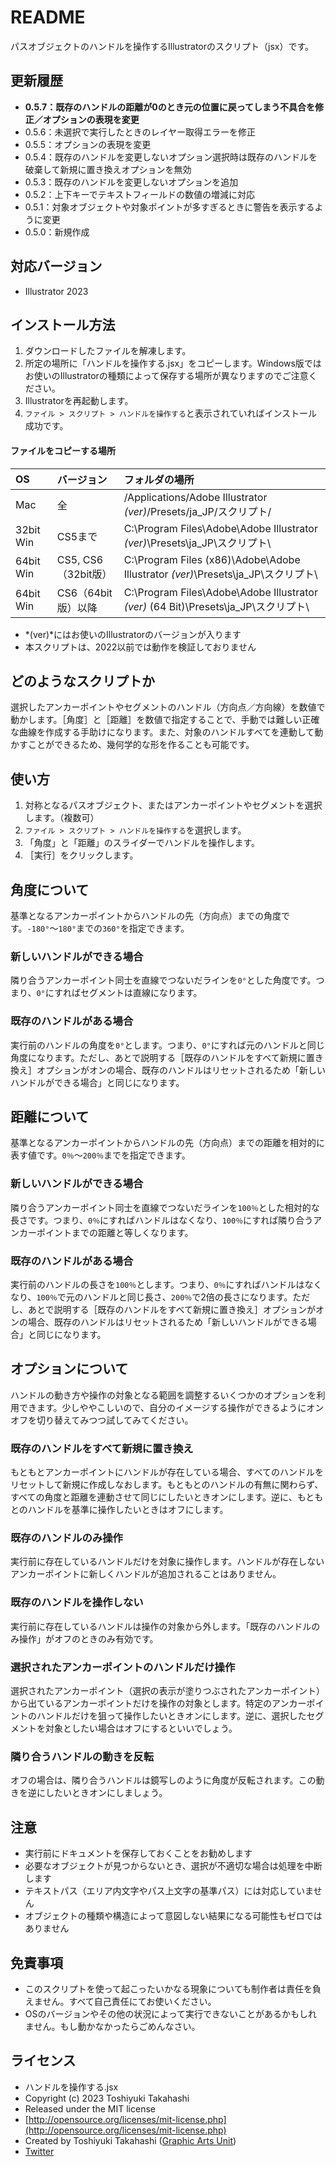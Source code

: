 # README

パスオブジェクトのハンドルを操作するIllustratorのスクリプト（jsx）です。

## 更新履歴

- **0.5.7：既存のハンドルの距離が0のとき元の位置に戻ってしまう不具合を修正／オプションの表現を変更**
- 0.5.6：未選択で実行したときのレイヤー取得エラーを修正
- 0.5.5：オプションの表現を変更
- 0.5.4：既存のハンドルを変更しないオプション選択時は既存のハンドルを破棄して新規に置き換えオプションを無効
- 0.5.3：既存のハンドルを変更しないオプションを追加
- 0.5.2：上下キーでテキストフィールドの数値の増減に対応
- 0.5.1：対象オブジェクトや対象ポイントが多すぎるときに警告を表示するように変更
- 0.5.0：新規作成

## 対応バージョン

* Illustrator 2023

## インストール方法

1. ダウンロードしたファイルを解凍します。
2. 所定の場所に「ハンドルを操作する.jsx」をコピーします。Windows版ではお使いのIllustratorの種類によって保存する場所が異なりますのでご注意ください。
3. Illustratorを再起動します。
4. `ファイル > スクリプト > ハンドルを操作する`と表示されていればインストール成功です。

#### ファイルをコピーする場所

| OS | バージョン | フォルダの場所 |
|:-----|:-----|:-----|
| Mac | 全 | /Applications/Adobe Illustrator *(ver)*/Presets/ja_JP/スクリプト/ |
| 32bit Win | CS5まで | C:\Program Files\Adobe\Adobe Illustrator *(ver)*\Presets\ja_JP\スクリプト\ |
| 64bit Win | CS5, CS6（32bit版） | C:\Program Files (x86)\Adobe\Adobe Illustrator *(ver)*\Presets\ja_JP\スクリプト\ |
| 64bit Win | CS6（64bit版）以降 | C:\Program Files\Adobe\Adobe Illustrator *(ver)* (64 Bit)\Presets\ja_JP\スクリプト\ |

- *(ver)*にはお使いのIllustratorのバージョンが入ります
- 本スクリプトは、2022以前では動作を検証しておりません

## どのようなスクリプトか

選択したアンカーポイントやセグメントのハンドル（方向点／方向線）を数値で動かします。［角度］と［距離］を数値で指定することで、手動では難しい正確な曲線を作成する手助けになります。また、対象のハンドルすべてを連動して動かすことができるため、幾何学的な形を作ることも可能です。

## 使い方

1. 対称となるパスオブジェクト、またはアンカーポイントやセグメントを選択します。（複数可）
2. `ファイル > スクリプト > ハンドルを操作する`を選択します。
3. 「角度」と「距離」のスライダーでハンドルを操作します。
4. ［実行］をクリックします。

## 角度について

基準となるアンカーポイントからハンドルの先（方向点）までの角度です。`-180°`〜`180°`までの`360°`を指定できます。

### 新しいハンドルができる場合

隣り合うアンカーポイント同士を直線でつないだラインを`0°`とした角度です。つまり、`0°`にすればセグメントは直線になります。

### 既存のハンドルがある場合

実行前のハンドルの角度を`0°`とします。つまり、`0°`にすれば元のハンドルと同じ角度になります。ただし、あとで説明する［既存のハンドルをすべて新規に置き換え］オプションがオンの場合、既存のハンドルはリセットされるため「新しいハンドルができる場合」と同じになります。

## 距離について

基準となるアンカーポイントからハンドルの先（方向点）までの距離を相対的に表す値です。`0％`〜`200％`までを指定できます。

### 新しいハンドルができる場合

隣り合うアンカーポイント同士を直線でつないだラインを`100％`とした相対的な長さです。つまり、`0％`にすればハンドルはなくなり、`100％`にすれば隣り合うアンカーポイントまでの距離と等しくなります。

### 既存のハンドルがある場合

実行前のハンドルの長さを`100％`とします。つまり、`0％`にすればハンドルはなくなり、`100％`で元のハンドルと同じ長さ、`200％`で2倍の長さになります。ただし、あとで説明する［既存のハンドルをすべて新規に置き換え］オプションがオンの場合、既存のハンドルはリセットされるため「新しいハンドルができる場合」と同じになります。

## オプションについて

ハンドルの動き方や操作の対象となる範囲を調整するいくつかのオプションを利用できます。少しややこしいので、自分のイメージする操作ができるようにオンオフを切り替えてみつつ試してみてください。

### 既存のハンドルをすべて新規に置き換え

もともとアンカーポイントにハンドルが存在している場合、すべてのハンドルをリセットして新規に作成しなおします。もともとのハンドルの有無に関わらず、すべての角度と距離を連動させて同じにしたいときオンにします。逆に、もともとのハンドルを基準に操作したいときはオフにします。

### 既存のハンドルのみ操作

実行前に存在しているハンドルだけを対象に操作します。ハンドルが存在しないアンカーポイントに新しくハンドルが追加されることはありません。

### 既存のハンドルを操作しない

実行前に存在しているハンドルは操作の対象から外します。「既存のハンドルのみ操作」がオフのときのみ有効です。

### 選択されたアンカーポイントのハンドルだけ操作

選択されたアンカーポイント（選択の表示が塗りつぶされたアンカーポイント）から出ているアンカーポイントだけを操作の対象とします。特定のアンカーポイントのハンドルだけを狙って操作したいときオンにします。逆に、選択したセグメントを対象としたい場合はオフにするといいでしょう。

### 隣り合うハンドルの動きを反転

オフの場合は、隣り合うハンドルは鏡写しのように角度が反転されます。この動きを逆にしたいときオンにしましょう。

## 注意

- 実行前にドキュメントを保存しておくことをお勧めします
- 必要なオブジェクトが見つからないとき、選択が不適切な場合は処理を中断します
- テキストパス（エリア内文字やパス上文字の基準パス）には対応していません
- オブジェクトの種類や構造によって意図しない結果になる可能性もゼロではありません

## 免責事項

- このスクリプトを使って起こったいかなる現象についても制作者は責任を負えません。すべて自己責任にてお使いください。
- OSのバージョンやその他の状況によって実行できないことがあるかもしれません。もし動かなかったらごめんなさい。

## ライセンス

- ハンドルを操作する.jsx
- Copyright (c) 2023 Toshiyuki Takahashi
- Released under the MIT license
- [http://opensource.org/licenses/mit-license.php](http://opensource.org/licenses/mit-license.php)
- Created by Toshiyuki Takahashi ([Graphic Arts Unit](http://www.graphicartsunit.com/))
- [Twitter](https://twitter.com/gautt)
